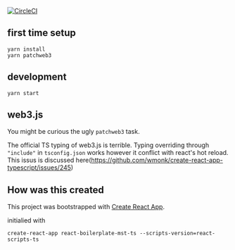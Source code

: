 [![CircleCI](https://circleci.com/gh/changtimwu/react-boilerplate-mst-ts/tree/web3.svg?style=svg)](https://circleci.com/gh/changtimwu/react-boilerplate-mst-ts/tree/web3)

## first time setup
```
yarn install
yarn patchweb3
```

## development
```
yarn start
```

## web3.js
You might be curious the ugly `patchweb3` task.

The official TS typing of web3.js is terrible.  Typing overriding through `"include"` in `tsconfig.json` works however it
conflict with react's hot reload. This issus is discussed here(https://github.com/wmonk/create-react-app-typescript/issues/245)

## How was this created
This project was bootstrapped with [Create React App](https://github.com/facebookincubator/create-react-app).

initialied with
```
create-react-app react-boilerplate-mst-ts --scripts-version=react-scripts-ts
```
